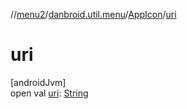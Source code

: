 //[menu2](../../../index.md)/[danbroid.util.menu](../index.md)/[AppIcon](index.md)/[uri](uri.md)

# uri

[androidJvm]\
open val [uri](uri.md): [String](https://kotlinlang.org/api/latest/jvm/stdlib/kotlin/-string/index.html)
